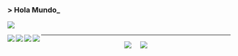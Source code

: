 ### > Hola Mundo_ 
![](https://visitor-badge.glitch.me/badge?page_id=RicardoValladares)

<a href="http://multiplataformaprogramacion.blogspot.com/">
  <img align="left" src="https://img.shields.io/badge/blogger-%23FFC300.svg?&style=for-the-badge&logo=blogger&logoColor=white" />
</a>
<a href="https://gitlab.com/RicardoValladares">
  <img align="left" src="https://img.shields.io/badge/gitlab-%23D35400.svg?&style=for-the-badge&logo=gitlab&logoColor=white" />
</a>
<a href="https://www.facebook.com/Ryck.1992/">
  <img align="left" src="https://img.shields.io/badge/facebook-%230077B5.svg?&style=for-the-badge&logo=facebook&logoColor=white" />
</a>
<a href="https://www.youtube.com/user/SuperValladares">
  <img align="left" src="https://img.shields.io/badge/youtube-%23FF0000.svg?&style=for-the-badge&logo=youtube&logoColor=white" />
</a>

<hr>

<p align = "center">
  <img src = "https://github-readme-stats.vercel.app/api/top-langs/?username=RicardoValladares&hide=html,css&theme=tokyonight">
  &nbsp; &nbsp;
  <img  src = "https://github-readme-stats.vercel.app/api?username=RicardoValladares&show_icons=true&theme=tokyonight&line_height=27">
</p>
